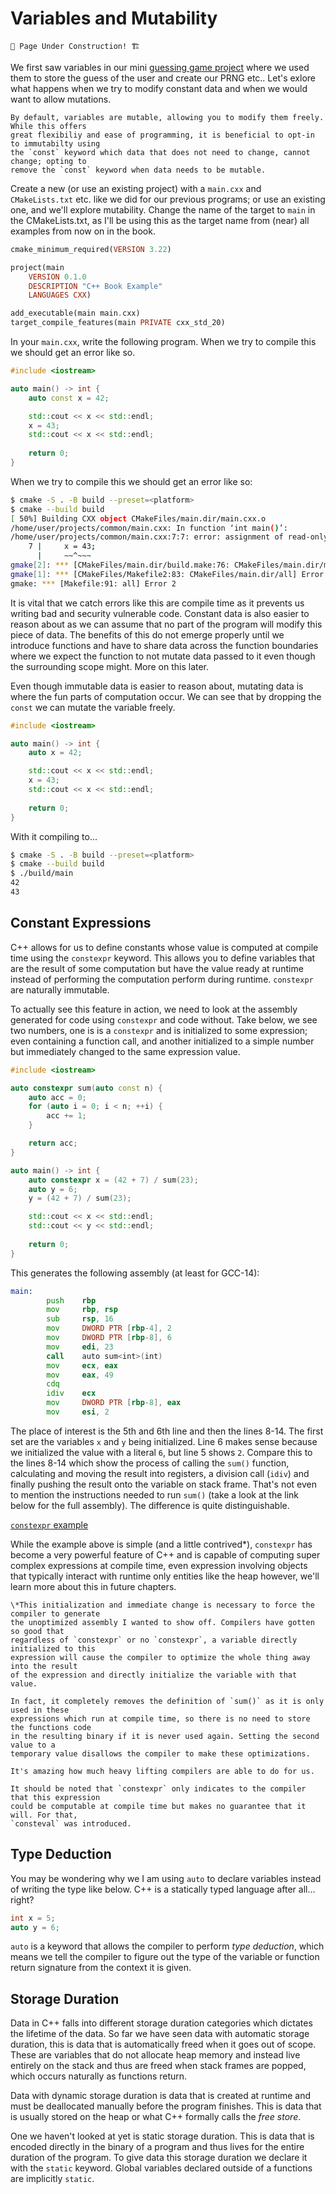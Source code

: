 # Variables and Mutability

```admonish warning
🚧 Page Under Construction! 🏗️
```

We first saw variables in our mini [guessing game project](../ch02-guessing-game/guessing-game.md#storing-data-with-variables)
where we used them to store the guess of the user and create our PRNG etc.. Let's exlore
what happens when we try to modify constant data and when we would want to allow
mutations.

```admonish danger
By default, variables are mutable, allowing you to modify them freely. While this offers
great flexibiliy and ease of programming, it is beneficial to opt-in to immutabilty using
the `const` keyword which data that does not need to change, cannot change; opting to
remove the `const` keyword when data needs to be mutable.
```

Create a new (or use an existing project) with a `main.cxx` and `CMakeLists.txt` etc.
like we did for our previous programs; or use an existing one, and we'll explore
mutability. Change the name of the target to `main` in the CMakeLists.txt, as I'll be
using this as the target name from (near) all examples from now on in the book.

```haskell
cmake_minimum_required(VERSION 3.22)

project(main
    VERSION 0.1.0
    DESCRIPTION "C++ Book Example"
    LANGUAGES CXX)

add_executable(main main.cxx)
target_compile_features(main PRIVATE cxx_std_20)
```

In your `main.cxx`, write the following program. When we try to compile this we should
get an error like so.

```cpp
#include <iostream>

auto main() -> int {
    auto const x = 42;

    std::cout << x << std::endl;
    x = 43;
    std::cout << x << std::endl;
    
    return 0;
}
```

When we try to compile this we should get an error like so:

```sh
$ cmake -S . -B build --preset=<platform>
$ cmake --build build
[ 50%] Building CXX object CMakeFiles/main.dir/main.cxx.o
/home/user/projects/common/main.cxx: In function ‘int main()’:
/home/user/projects/common/main.cxx:7:7: error: assignment of read-only variable ‘x’
    7 |     x = 43;
      |     ~~^~~~
gmake[2]: *** [CMakeFiles/main.dir/build.make:76: CMakeFiles/main.dir/main.cxx.o] Error 1
gmake[1]: *** [CMakeFiles/Makefile2:83: CMakeFiles/main.dir/all] Error 2
gmake: *** [Makefile:91: all] Error 2
```

It is vital that we catch errors like this are compile time as it prevents us writing bad
and security vulnerable code. Constant data is also easier to reason about as we can
assume that no part of the program will modify this piece of data. The benefits of this
do not emerge properly until we introduce functions and have to share data across the
function boundaries where we expect the function to not mutate data passed to it even
though the surrounding scope might. More on this later.

Even though immutable data is easier to reason about, mutating data is where the fun
parts of computation occur. We can see that by dropping the `const` we can mutate the
variable freely.

```cpp
#include <iostream>

auto main() -> int {
    auto x = 42;

    std::cout << x << std::endl;
    x = 43;
    std::cout << x << std::endl;
    
    return 0;
}
```

With it compiling to...

```sh
$ cmake -S . -B build --preset=<platform>
$ cmake --build build
$ ./build/main
42
43
```

## Constant Expressions

C++ allows for us to define constants whose value is computed at compile time using the
`constexpr` keyword. This allows you to define variables that are the result of some
computation but have the value ready at runtime instead of performing the computation
perform during runtime. `constexpr` are naturally immutable.

To actually see this feature in action, we need to look at the assembly generated for
code using `constexpr` and code without. Take below, we see two numbers, one is
is a `constexpr` and is initialized to some expression; even containing a function call,
and another initialized to a simple number but immediately changed to the same expression
value.

```cpp
#include <iostream>

auto constexpr sum(auto const n) {
    auto acc = 0;
    for (auto i = 0; i < n; ++i) {
        acc += 1;
    }

    return acc;
}

auto main() -> int {
    auto constexpr x = (42 + 7) / sum(23);
    auto y = 6;
    y = (42 + 7) / sum(23);

    std::cout << x << std::endl;
    std::cout << y << std::endl;
    
    return 0;
}
```

This generates the following assembly (at least for GCC-14):

```asm
main:
        push    rbp
        mov     rbp, rsp
        sub     rsp, 16
        mov     DWORD PTR [rbp-4], 2
        mov     DWORD PTR [rbp-8], 6
        mov     edi, 23
        call    auto sum<int>(int)
        mov     ecx, eax
        mov     eax, 49
        cdq
        idiv    ecx
        mov     DWORD PTR [rbp-8], eax
        mov     esi, 2
```

The place of interest is the 5th and 6th line and then the lines 8-14. The first set are
the variables `x` and `y` being initialized. Line 6 makes sense because we initialized
the value with a literal `6`, but line 5 shows `2`. Compare this to the lines 8-14 which
show the process of calling the `sum()` function, calculating and moving the result into
registers, a division call (`idiv`) and finally pushing the result onto the variable on
stack frame. That's not even to mention the instructions needed to run `sum()` (take a
look at the link below for the full assembly). The difference is quite distinguishable.

[`constexpr` example](https://www.godbolt.org/z/61hsYb14P)

While the example above is simple (and a little contrived\*), `constexpr` has become
a very powerful feature of C++ and is capable of computing super complex expressions
at compile time, even expression involving objects that typically interact with runtime
only entities like the heap however, we'll learn more about this in future chapters.

```admonish abstract
\*This initialization and immediate change is necessary to force the compiler to generate
the unoptimized assembly I wanted to show off. Compilers have gotten so good that
regardless of `constexpr` or no `constexpr`, a variable directly initialized to this
expression will cause the compiler to optimize the whole thing away into the result
of the expression and directly initialize the variable with that value.

In fact, it completely removes the definition of `sum()` as it is only used in these
expressions which run at compile time, so there is no need to store the functions code
in the resulting binary if it is never used again. Setting the second value to a
temporary value disallows the compiler to make these optimizations.

It's amazing how much heavy lifting compilers are able to do for us.
```

```admonish note
It should be noted that `constexpr` only indicates to the compiler that this expression
could be computable at compile time but makes no guarantee that it will. For that,
`consteval` was introduced.
```

## Type Deduction

You may be wondering why we I am using `auto` to declare variables instead of writing the
type like below. C++ is a statically typed language after all... right?

```cpp
int x = 5;
auto y = 6;
```

`auto` is a keyword that allows the compiler to perform *type deduction*, which means we
tell the compiler to figure out the type of the variable or function return signature
from the context it is given.

## Storage Duration

Data in C++ falls into different storage duration categories which dictates the lifetime
of the data. So far we have seen data with automatic storage duration, this is data
that is automatically freed when it goes out of scope. These are variables that do not
allocate heap memory and instead live entirely on the stack and thus are freed when stack
frames are popped, which occurs naturally as functions return.

Data with dynamic storage duration is data that is created at runtime and must be
deallocated manually before the program finishes. This is data that is usually stored on
the heap or what C++ formally calls the *free store*.

One we haven't looked at yet is static storage duration. This is data that is encoded
directly in the binary of a program and thus lives for the entire duration of the
program. To give data this storage duration we declare it with the `static` keyword.
Global variables declared outside of a functions are implicitly `static`.


